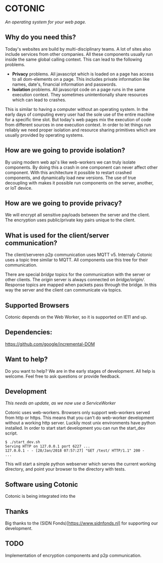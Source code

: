 # COTONIC

*An operating system for your web page.*

## Why do you need this?

Today's websites are build by multi-disciplinary teams. A lot of sites
also include services from other companies. All these components usually
run inside the same global calling context. This can lead to the following
problems.

  * **Privacy** problems. All javascript which is loaded on a page has
    access to all dom-elements on a page. This includes private information like
    names, date's, financial information and passwords.
  * **Isolation** problems. All javascript code on a page runs in the same
    execution context. They sometimes unintentionally share resources which
    can lead to crashes.
	
This is similar to having a computer without an operating system. In the
early days of computing every user had the sole use of the entire machine
for a specific time slot. But today's web pages mix the execution of code
from different sources in one execution context. In order to let things run
reliably we need proper isolation and resource sharing primitives which are 
usually provided by operating systems.

## How are we going to provide isolation?

By using modern web api's like web-workers we can truly isolate components.
By doing this a crash in one component can never affect other component.
With this architecture it possible to restart crashed components, and dynamically
load new versions. The use of true decoupling with makes it possible run components
on the server, another, or IoT device.

## How are we going to provide privacy?

We will encrypt all sensitive payloads between the server and the client. The
encryption uses public/private key pairs unique to the client.

## What is used for the client/server communication?

The client/serveren p2p communication uses MQTT v5. Internaly Cotonic uses a
topic tree similar to MQTT. All components use this tree for their communication.

There are special *bridge* topics for the communication with the server or other
clients. The *origin* server is always connected on *bridge/origin/*. Response
topics are mapped when packets pass through the bridge. In this way the server
and the client can communicate via topics.

## Supported Browsers

Cotonic depends on the Web Worker, so it is supported on IE11 and up.

## Dependencies:

https://github.com/google/incremental-DOM

## Want to help?

Do you want to help? We are in the early stages of development. All help is welcome. Feel free 
to ask questions or provide feedback.

## Development

*This needs an update, as we now use a ServiceWorker*

Cotonic uses web-workers. Browsers only support web-workers served from http or https. This 
means that you can't do web-worker development without a working http server. Luckily most
unix environments have python installed. In order to start start development you can run 
the start_dev script.

```
$ ./start_dev.sh
Serving HTTP on 127.0.0.1 port 6227 ...
127.0.0.1 - - [28/Jan/2018 07:57:27] "GET /test/ HTTP/1.1" 200 -
...
```

This will start a simple python webserver which serves the current working directory, and
point your browser to the directory with tests.

## Software using Cotonic

Cotonic is being integrated into the 

## Thanks

Big thanks to the (SIDN Fonds)[https://www.sidnfonds.nl] for supporting our development.

## TODO

Implementation of encryption components and p2p communication.

